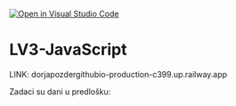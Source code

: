 [![Open in Visual Studio Code](https://classroom.github.com/assets/open-in-vscode-2e0aaae1b6195c2367325f4f02e2d04e9abb55f0b24a779b69b11b9e10269abc.svg)](https://classroom.github.com/online_ide?assignment_repo_id=19346915&assignment_repo_type=AssignmentRepo)
# LV3-JavaScript

LINK:
dorjapozdergithubio-production-c399.up.railway.app

Zadaci su dani u predlošku:
